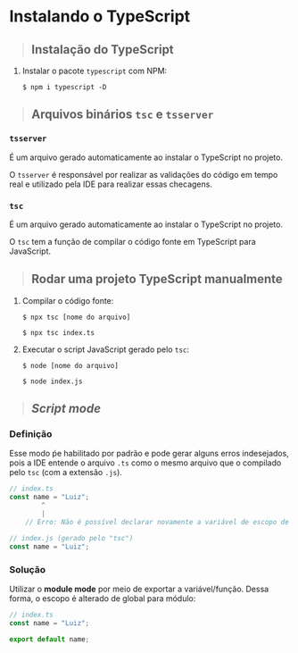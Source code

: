 # Instalando o TypeScript

> ## **Instalação do TypeScript**

1. Instalar o pacote `typescript` com NPM:

    ```shell
    $ npm i typescript -D
    ```

> ## **Arquivos binários `tsc` e `tsserver`**

### **`tsserver`**

É um arquivo gerado automaticamente ao instalar o TypeScript no projeto.

O `tsserver` é responsável por realizar as validações do código em tempo real e utilizado pela IDE para realizar essas checagens.

### **`tsc`**

É um arquivo gerado automaticamente ao instalar o TypeScript no projeto.

O `tsc` tem a função de compilar o código fonte em TypeScript para JavaScript.

> ## **Rodar uma projeto TypeScript manualmente**

1. Compilar o código fonte:

    ```shell
    $ npx tsc [nome do arquivo]
    ```

    ```shell
    $ npx tsc index.ts
    ```

2. Executar o script JavaScript gerado pelo `tsc`:

    ```shell
    $ node [nome do arquivo]
    ```

    ```shell
    $ node index.js
    ```

> ## ***Script mode***

### **Definição**

Esse modo ṕe habilitado por padrão e pode gerar alguns erros indesejados, pois a IDE entende o arquivo `.ts` como o mesmo arquivo que o compilado pelo `tsc` (com a extensão `.js`).

```js
// index.ts
const name = "Luiz";
        ^
        |
    // Erro: Não é possível declarar novamente a variável de escopo de bloco 'name'

// index.js (gerado pelo "tsc")
const name = "Luiz";
```

### **Solução**

Utilizar o **module mode** por meio de exportar a variável/função. Dessa forma, o escopo é alterado de global para módulo:

```js
// index.ts
const name = "Luiz";

export default name;
```
